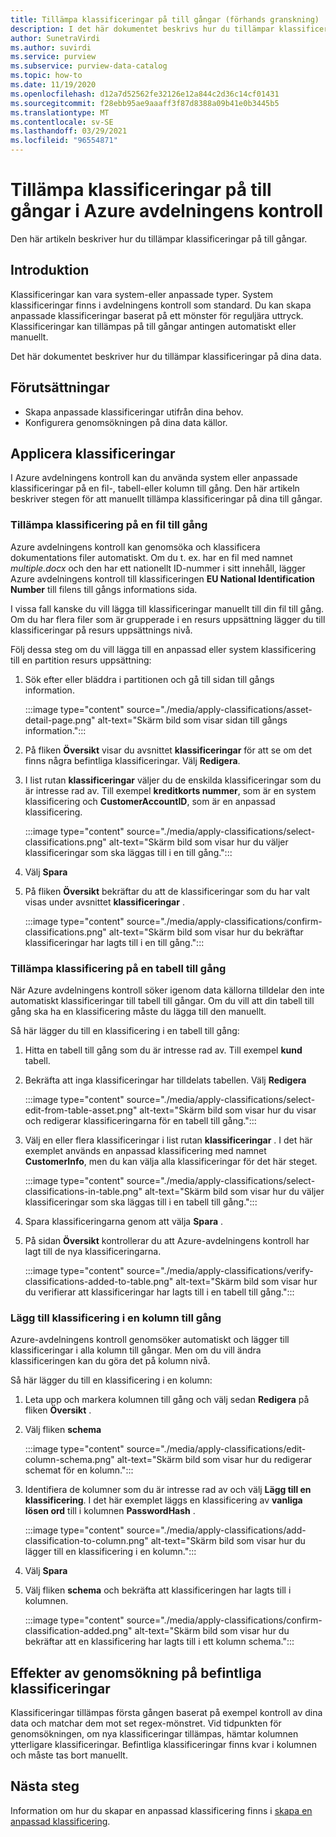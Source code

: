 ```yaml
---
title: Tillämpa klassificeringar på till gångar (förhands granskning)
description: I det här dokumentet beskrivs hur du tillämpar klassificeringar på till gångar.
author: SunetraVirdi
ms.author: suvirdi
ms.service: purview
ms.subservice: purview-data-catalog
ms.topic: how-to
ms.date: 11/19/2020
ms.openlocfilehash: d12a7d52562fe32126e12a844c2d36c14cf01431
ms.sourcegitcommit: f28ebb95ae9aaaff3f87d8388a09b41e0b3445b5
ms.translationtype: MT
ms.contentlocale: sv-SE
ms.lasthandoff: 03/29/2021
ms.locfileid: "96554871"
---
```

# <a name="apply-classifications-on-assets-in-azure-purview"></a>Tillämpa klassificeringar på till gångar i Azure avdelningens kontroll

Den här artikeln beskriver hur du tillämpar klassificeringar på till gångar.

## <a name="introduction"></a>Introduktion

Klassificeringar kan vara system-eller anpassade typer. System klassificeringar finns i avdelningens kontroll som standard. Du kan skapa anpassade klassificeringar baserat på ett mönster för reguljära uttryck. Klassificeringar kan tillämpas på till gångar antingen automatiskt eller manuellt.

Det här dokumentet beskriver hur du tillämpar klassificeringar på dina data.

## <a name="prerequisites"></a>Förutsättningar

- Skapa anpassade klassificeringar utifrån dina behov.
- Konfigurera genomsökningen på dina data källor.

## <a name="apply-classifications"></a>Applicera klassificeringar
I Azure avdelningens kontroll kan du använda system eller anpassade klassificeringar på en fil-, tabell-eller kolumn till gång. Den här artikeln beskriver stegen för att manuellt tillämpa klassificeringar på dina till gångar.

### <a name="apply-classification-to-a-file-asset"></a>Tillämpa klassificering på en fil till gång
Azure avdelningens kontroll kan genomsöka och klassificera dokumentations filer automatiskt. Om du t. ex. har en fil med namnet *multiple.docx* och den har ett nationellt ID-nummer i sitt innehåll, lägger Azure avdelningens kontroll till klassificeringen **EU National Identification Number** till filens till gångs informations sida.

I vissa fall kanske du vill lägga till klassificeringar manuellt till din fil till gång. Om du har flera filer som är grupperade i en resurs uppsättning lägger du till klassificeringar på resurs uppsättnings nivå.

Följ dessa steg om du vill lägga till en anpassad eller system klassificering till en partition resurs uppsättning:

1. Sök efter eller bläddra i partitionen och gå till sidan till gångs information.

    :::image type="content" source="./media/apply-classifications/asset-detail-page.png" alt-text="Skärm bild som visar sidan till gångs information.":::

1. På fliken **Översikt** visar du avsnittet **klassificeringar** för att se om det finns några befintliga klassificeringar. Välj **Redigera**.

1. I list rutan **klassificeringar** väljer du de enskilda klassificeringar som du är intresse rad av. Till exempel **kreditkorts nummer**, som är en system klassificering och **CustomerAccountID**, som är en anpassad klassificering.

    :::image type="content" source="./media/apply-classifications/select-classifications.png" alt-text="Skärm bild som visar hur du väljer klassificeringar som ska läggas till i en till gång.":::

1. Välj **Spara**

1. På fliken **Översikt** bekräftar du att de klassificeringar som du har valt visas under avsnittet **klassificeringar** .

    :::image type="content" source="./media/apply-classifications/confirm-classifications.png" alt-text="Skärm bild som visar hur du bekräftar klassificeringar har lagts till i en till gång.":::

### <a name="apply-classification-to-a-table-asset"></a>Tillämpa klassificering på en tabell till gång

När Azure avdelningens kontroll söker igenom data källorna tilldelar den inte automatiskt klassificeringar till tabell till gångar. Om du vill att din tabell till gång ska ha en klassificering måste du lägga till den manuellt.

Så här lägger du till en klassificering i en tabell till gång:

1. Hitta en tabell till gång som du är intresse rad av. Till exempel **kund** tabell.

1. Bekräfta att inga klassificeringar har tilldelats tabellen. Välj **Redigera**

    :::image type="content" source="./media/apply-classifications/select-edit-from-table-asset.png" alt-text="Skärm bild som visar hur du visar och redigerar klassificeringarna för en tabell till gång.":::

1. Välj en eller flera klassificeringar i list rutan **klassificeringar** . I det här exemplet används en anpassad klassificering med namnet **CustomerInfo**, men du kan välja alla klassificeringar för det här steget.

    :::image type="content" source="./media/apply-classifications/select-classifications-in-table.png" alt-text="Skärm bild som visar hur du väljer klassificeringar som ska läggas till i en tabell till gång.":::

1. Spara klassificeringarna genom att välja **Spara** .

1. På sidan **Översikt** kontrollerar du att Azure-avdelningens kontroll har lagt till de nya klassificeringarna.

    :::image type="content" source="./media/apply-classifications/verify-classifications-added-to-table.png" alt-text="Skärm bild som visar hur du verifierar att klassificeringar har lagts till i en tabell till gång.":::

### <a name="add-classification-to-a-column-asset"></a>Lägg till klassificering i en kolumn till gång

Azure-avdelningens kontroll genomsöker automatiskt och lägger till klassificeringar i alla kolumn till gångar. Men om du vill ändra klassificeringen kan du göra det på kolumn nivå.

Så här lägger du till en klassificering i en kolumn:

1. Leta upp och markera kolumnen till gång och välj sedan **Redigera** på fliken **Översikt** .

1. Välj fliken **schema**

    :::image type="content" source="./media/apply-classifications/edit-column-schema.png" alt-text="Skärm bild som visar hur du redigerar schemat för en kolumn.":::

1. Identifiera de kolumner som du är intresse rad av och välj **Lägg till en klassificering**. I det här exemplet läggs en klassificering av **vanliga lösen ord** till i kolumnen **PasswordHash** .

    :::image type="content" source="./media/apply-classifications/add-classification-to-column.png" alt-text="Skärm bild som visar hur du lägger till en klassificering i en kolumn.":::

1. Välj **Spara**

1. Välj fliken **schema** och bekräfta att klassificeringen har lagts till i kolumnen.

    :::image type="content" source="./media/apply-classifications/confirm-classification-added.png" alt-text="Skärm bild som visar hur du bekräftar att en klassificering har lagts till i ett kolumn schema.":::

## <a name="impact-of-rescanning-on-existing-classifications"></a>Effekter av genomsökning på befintliga klassificeringar

Klassificeringar tillämpas första gången baserat på exempel kontroll av dina data och matchar dem mot set regex-mönstret. Vid tidpunkten för genomsökningen, om nya klassificeringar tillämpas, hämtar kolumnen ytterligare klassificeringar. Befintliga klassificeringar finns kvar i kolumnen och måste tas bort manuellt.

## <a name="next-steps"></a>Nästa steg
Information om hur du skapar en anpassad klassificering finns i [skapa en anpassad klassificering](create-a-custom-classification-and-classification-rule.md).
